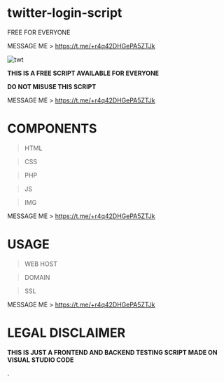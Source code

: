 # twitter-login-script
FREE FOR EVERYONE

MESSAGE ME > https://t.me/+r4q42DHGePA5ZTJk


![twt](https://user-images.githubusercontent.com/125784563/220599269-bcea52e4-e562-44a5-9e64-2b26b9a60002.jpeg)



**THIS IS A FREE SCRIPT AVAILABLE FOR EVERYONE**

**DO NOT MISUSE THIS SCRIPT**

MESSAGE ME > https://t.me/+r4q42DHGePA5ZTJk

# COMPONENTS
> HTML

> CSS

> PHP

> JS

> IMG


MESSAGE ME > https://t.me/+r4q42DHGePA5ZTJk


# USAGE 
> WEB HOST

> DOMAIN

> SSL


MESSAGE ME > https://t.me/+r4q42DHGePA5ZTJk


# LEGAL DISCLAIMER

**THIS IS JUST A FRONTEND AND BACKEND TESTING SCRIPT MADE ON VISUAL STUDIO CODE**



.

